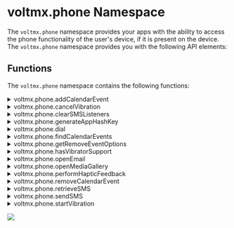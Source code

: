                             
voltmx.phone Namespace
====================

The `voltmx.phone` namespace provides your apps with the ability to access the phone functionality of the user's device, if it is present on the device. The `voltmx.phone` namespace provides you with the following API elements:

Functions
---------

The `voltmx.phone` namespace contains the following functions:


<details close markdown="block"><summary>voltmx.phone.addCalendarEvent</summary>

* * *

Adds a new event to the device calendar.

### Syntax

```

voltmx.phone.addCalendarEvent(  
    eventDetails);
```

### Input Parameters

_eventDetails_

### A JavaScript object that contains the following key-value pairs.

| Key | Value |
| --- | --- |
| summary | A string that contains a short description of the event. |
| start | A string that holds the start date and time for the event. The format for date is "dd/mm/yyyy", and time is "hh:mm:ss". This must be less than the date and time in the `finish` key, |
| finish | A string that holds the finish date and time for the event. The format for date is "dd/mm/yyyy", and time is "hh:mm:ss". This must be greater than the date and time in the `start` key. |
| alarm | An optional number that specifies the time in seconds before the `start` time when the phone must trigger an alarm. This key can be omitted if your app does not need to specify an alarm time. |
| note | A string that contains the long description of the event. |
| integer | A integer that defines the occurrence of a event. |
| access | A string that indicated the privacy setting for the event. The values can be `public`, `private`, or `confidential` |

repeatConfig - Optional

A dictionary that indicates the repeat frequency and endRecurrence values for the event. The dictionary contains two values: repeat and endRecurrence.

repeat

A constant that indicates the repeat frequency. The values are as follows:

*   CALENDAREVENT\_REPEAT\_NONE
    
*   CALENDAREVENT\_REPEAT\_DAILY
    
*   CALENDAREVENT\_REPEAT\_WEEKLY
    
*   CALENDAREVENT\_REPEAT\_MONTHLY
    
*   CALENDAREVENT\_REPEAT\_YEARLY
    

endRecurrence \[Optional\]

A string that stores the recurrence end date and time for the event. The format for the end date and time is "dd/mm/yyyy hh:mm:ss". This date must be greater than the start date and time. For native iOS, if you do not specify the **endRecurrence** value, the events will repeat for 2 years.

**Interval** \[Optoional\]

This allows you to set the interval to repeat the event. It must have a positive integer as value. The default value is 1.

For example, to create a quarterly event, configure ‘repeat’ as constants.CALENDAREVENT\_REPEAT\_MONTHLY and ‘interval’ as '3'. The repeat event will be created in every 3 months(quarterly).

To create a bi-weekly event, configure ‘repeat’ as constants.CALENDAREVENT\_REPEAT\_WEEKLY and ‘interval’ as '2'. The repeat event will be created in every 2 weeks (biweekly).

The following example shows how to add quarterly repeat event.

### Example

```

//Sample code to add the Input Parameter **Interval** in the add calendar event to the device   
addCalendarEvent argument  
 var eventobj = {  
summary: "Event started",  
start: this.startTime,  
finish: this.finishTime,  
alarm: 40,  
access: "public",  
“repeatConfig“:{  
“repeat“:contants.CALENDAREVENT_REPEAT_MONTHLY,  
“interval“: 3,  
“endRecurrence”:endDate  
}  
};  
voltmx.phone.addCalendarEvent(eventobj);
```

```

function addCalendarEvent() {
    try {
        alert("calendar event is about to start");
        var evtobj = {
            summary: "Event started",
            start: "15/04/2012 11:23:45",
            finish: "16/04/2012 12:59:45",
            alarm: 40,
            note: "Event will end at 12.59 PM",
            access: "public",
            repeatConfig: {
                repeat: constants.CALENDAREVENT\_REPEAT\_MONTHLY,
                endRecurrence: ”21/12/2013 13:00:00”
            }
        }
        voltmx.phone.addCalendarEvent(evtobj);
        //Adds an event to the device calendar
    } catch (PhoneError) {
        alert("error in addCalendarEvent:: " + PhoneError);
    }

}
```

```

// To add the calendar event to the device using 'voltmx.phone.addCalendarEvent' APICalendarAddEvent: function(eventObj) {
    try {

        var today = new Date();
        var dd = today.getDate();
        var mm = today.getMonth() + 1;
        var yyyy = today.getFullYear();
        var h = today.getHours();
        var m = today.getMinutes();
        var s = today.getSeconds();
        if (dd &amp; lt; 10) {
            dd = '0' + dd
        }
        if (mm &amp; lt; 10) {
            mm = '0' + mm
        }
        var date = dd + '/
' + mm + ' / ' + yyyy;
        var stime = h + ":" + (parseInt(m) + 2).toString() + ":" + s;
        this.startTime = date + " " + stime;
        var ftime = (parseInt(h) + 1).toString() + ":" + m + ":" + s;
        this.finishTime = date + " " + ftime;
        if (eventObj\["text"\] == "Add calendar event") {
            var evtobj = {
                summary: "Event started",
                start: this.startTime,
                finish: this.finishTime,
                alarm: 40,
                access: "public"
            };
            voltmx.phone.addCalendarEvent(evtobj);
            alert("Calendar event is added with start time = " + this.startTime + ". Please open device calendar to observe this.");
        } else {
            var evtobj = {
                summary: "Event started",
                start: this.startTime,
                finish: this.finishTime,
                alarm: 40,
                access: "confidential"
            };
            voltmx.phone.addCalendarEvent(evtobj);
            alert("Calendar event is added in confidential mode with start time = " + this.startTime + ".");

        }
    } catch (PhoneError) {
        alert("error in addCalendarEvent:: " + PhoneError);
    }
}  

```

### Return Values

None

### Exceptions

This function throws the following phone exceptions.

| Exception | Description |
| --- | --- |
| 2100 | Unable to send the Message |
| 2101 | Insufficient Permissions |
| 2102 | Cannot open mail, mail not configured |
| 2103 | Cannot open media gallery |

This function also throws the following general exceptions.

| Constant | Description |
| --- | --- |
| 100 | Invalid parameter type. |
| 101 | Invalid number of arguments. |
| 102 | Invalid input – thrown when the input is invalid based on the context. |
| 103 | Invalid operation – thrown when the operation is invalid based on the context. |
| 104 | Not supported error – thrown when the method is not supported at all. |
| 105 | Index out of range. |
| 106 | Unknown error |

### Remarks

You can view a video on using the Calendar [here](https://youtu.be/iUaf-WkpGXA).

Events cannot be added in the past.

When your app calls this function on Android, it must have both the READ\_CALENDAR and WRITE\_CALENDAR permissions. Due to Android limitations, when your app sets an alarm with this function the number of seconds are rounded to the nearest minute. Events are added to the local calendar with the calendar name as the application name. They cannot be synched to email accounts.

When your app calls this function on iOS, the app must have NSCalendarsUsageDescription  in info plist. Starting iOS 17, app must have NSCalendarsWriteOnlyAccessUsageDescription or NSCalendarsFullAccessUsageDescription in info plist. For more details, refer to [Apple documentation](https://developer.apple.com/documentation/eventkit/accessing_the_event_store).

The time zone of events that your app adds is the same as the device's current time zone.

### Platform Availability

*   iOS
*   Android version 4.0 and later
*   Windows

* * *

</details>
<details close markdown="block"><summary>voltmx.phone.cancelVibration</summary>

* * *

This API stops the ongoing vibration pattern on a device. This API is available from V9 SP2 onwards.
<!-- This API stops the ongoing vibration pattern on a device. This API is available from V8 SP3 onwards. -->

> **_Important:_** For Android, you must define the VIBRATE permission under Manifest Properties.  
**<uses-permission android:name="android.permission.VIBRATE" />**

### Syntax

```

voltmx.phone.cancelVibration()
```

### Input Parameters

None.

### Example

```

voltmx.phone.cancelVibration();
```

### Return Values

None.

### Limitations/Requirements

*   Windows
    *   The device must have vibration hardware.
        
    *   Device family (Windows OS build version) must be: Windows 10 Creators Update (introduced v10.0.15063.0) or later.
        
    *   API contract must be: Windows.Foundation.UniversalApiContract (introduced v4) or later.
        

### Platform Availability

*   Android
*   Windows

* * *
</details>
<details close markdown="block"><summary>voltmx.phone.clearSMSListeners</summary>

* * *

When invoked, this API clears the broadcast receiver and the existing listeners that are registered to retrieve the one-time password (OTP) from the SMS message received.

### Syntax

```

voltmx.phone.clearSMSListeners()
```

### Input Parameters

<table style="width: 100%;mc-table-style: url('resources/tablestyles/basic.css');" class="TableStyle-Basic" cellspacing="0"><colgroup><col class="TableStyle-Basic-Column-Column1"> <col class="TableStyle-Basic-Column-Column1"></colgroup><tbody><tr class="TableStyle-Basic-Body-Body1"><td class="TableStyle-Basic-BodyE-Column1-Body1">Parameter</td><td class="TableStyle-Basic-BodyD-Column1-Body1">Description</td></tr><tr class="TableStyle-Basic-Body-Body1"><td class="TableStyle-Basic-BodyB-Column1-Body1">SMSListenerType [Constant] - Optional</td><td class="TableStyle-Basic-BodyA-Column1-Body1">The SMSListenerType value can be any of the following: voltmx.phone.SMS_WITH_USER_CONSENT voltmx.phone.SMS_WITHOUT_USER_CONSENT Depending on the parameter value, a specific listener type is cleared. If no type is specified, both type of listeners(if any) are cleared.</td></tr></tbody></table>

> **_Note:_** Ensure that you create an androidbuild.properties file in the project folder of your Volt MX Iris workspace, and add the following key: `addSMSRetrieverSupport = UI`.  
You can set the key to `UI` or `Non-UI` to fetch the required Gradle entries. To know more about adding Android properties to the androidbuild.properties file, click [here](../../../Iris/iris_user_guide/Content/Native_App_Properties.md#add-android-properties-to-androidbuild-properties-file).  

### Example

```

clearAll: function() {
try {
voltmx.phone.clearSMSListeners();
} catch (err) {
alert("Error:: " + err);
}
}
```

### Return Values

None.

### Exceptions

*   101 - Invalid type of arguments to the voltmx.phone.clearSMSListeners API

### Platform Availability

*   Android

* * *
</details>

<details close markdown="block"><summary>voltmx.phone.generateAppHashKey</summary>

* * *

App hash key is a hash string composed of the app's package name and the app's public key certificate. When invoked, this API generates a hash key that must be included in the SMS message sent from the server to the user's device.

For an app to receive the message callback, the hash key has to be correct.

> **_Note:_** This API must be invoked only if type of SMS listener triggered is voltmx.phone.SMS\_WITHOUT\_USER\_CONSENT

### Syntax

```

voltmx.phone.generateAppHashKey()
```

### Input Parameters

None.

> **_Note:_** Ensure that you create an androidbuild.properties file in the project folder of your Volt MX Iris workspace, and add the following key: `addSMSRetrieverSupport = UI`.  
You can set the key to `UI` or `Non-UI` to fetch the required Gradle entries. To know more about adding Android properties to the androidbuild.properties file, click [here](../../../Iris/iris_user_guide/Content/Native_App_Properties.md#add-android-properties-to-androidbuild-properties-file).  

### Example

```

generateAppHashKey: function() {
    var key = voltmx.phone.generateAppHashKey();
    voltmx.print("AppHashkey: " + key);
}
```

### Return Values

<table style="width: 100%;mc-table-style: url('resources/tablestyles/basic.css');" class="TableStyle-Basic" cellspacing="0"><colgroup><col class="TableStyle-Basic-Column-Column1"> <col class="TableStyle-Basic-Column-Column1"></colgroup><tbody><tr class="TableStyle-Basic-Body-Body1"><td class="TableStyle-Basic-BodyE-Column1-Body1">Return Value</td><td class="TableStyle-Basic-BodyD-Column1-Body1">Description</td></tr><tr class="TableStyle-Basic-Body-Body1"><td class="TableStyle-Basic-BodyB-Column1-Body1">appHashKey[ String ]</td><td class="TableStyle-Basic-BodyA-Column1-Body1">Returns a hash key that has to be appended to the SMS message by server.</td></tr></tbody></table>

### Platform Availability

*   Android

* * *
</details>

<details close markdown="block"><summary>voltmx.phone.dial</summary>

* * *

Enables your app to call the specified telephone number.

You can use this API to make calls to other numbers without leaving the application.

### Syntax

```

voltmx.phone.dial(  
    number);
```

### Input Parameters

| Parameter | Description |
| --- | --- |
| _number_ | A string containing the phone number to call. Only numbers, +, - and space are treated as valid characters in this string. |

 

### Example

```

dial: function() {
    var number = this.view.tbxDial.text;
    voltmx.phone.dial(number);
},
```

### Return Values

None

### Exceptions

2101 - Insufficient Permissions

### Remarks

When you make a call to the specified number using this API, the underlying OS is used to make the call. The call charges as imposed by the service provider are applicable.

On the iPhone simulator, this function is a dummy call. You need to test this function on an actual iPhone device.

### Platform Availability

Not supported on Windows, iPad, Android Tablets, Desktop Web, and Mobile Web platforms. You can use the phone widget to achieve the same functionality on Mobile Web.

* * *
</details>

<details close markdown="block"><summary>voltmx.phone.findCalendarEvents</summary>

* * *

This function finds an event in the device's calendar.

### Syntax

```

voltmx.phone.findCalendarEvents(  
    evtobj);
```

### Input Parameters

| Parameter | Description |
| --- | --- |
| evtobj \[Object\] - Mandatory | A JavaScript object that can contain the following values:type: "[starting](#starting)" or "[ending](#ending)" or "[occuring](#occurring)"start: The start date and time.finish: The end date and time. |

 

### Example

```

var evtobj = {
    type: "starting",
    start: this.startTime,
    finish: this.finishTime
};
var events = voltmx.phone.findCalendarEvents(evtobj);
```

### Return Values

If no matching event is found, this function returns null. If matching events are found, this function returns an array of JavaScript objects containing the matching events. Each JavaScript object contains the following key-value pairs.

| Key | Value |
| --- | --- |
| summary | A string that contains a short description of the event. |
| start | A string that holds the start date and time for the event. The format for date is "dd/mm/yyyy", and time is "hh:mm:ss". This must be less than the date and time in the `finish` key, |
| finish | A string that holds the finish date and time for the event. The format for date is "dd/mm/yyyy", and time is "hh:mm:ss". This must be greater than the date and time in the `start` key. |
| alarm | An optional number that specifies the time in seconds before the `start` time when the phone must trigger an alarm. This key can be omitted if your app does not need to specify an alarm time. |
| note | A string that contains the long description of the event. |
| access | A string that indicated the privacy setting for the event. The values can be `public`, `private`, or `confidential` |

### Exceptions

This function throws the following phone exceptions.

| Exception | Description |
| --- | --- |
| 2100 | Unable to send the Message |
| 2101 | Insufficient Permissions |
| 2102 | Cannot open mail, mail not configured |
| 2103 | Cannot open media gallery |

This function also throws the following general exceptions.

| Constant | Description |
| --- | --- |
| 100 | Invalid parameter type. |
| 101 | Invalid number of arguments. |
| 102 | Invalid input – thrown when the input is invalid based on the context. |
| 103 | Invalid operation – thrown when the operation is invalid based on the context. |
| 104 | Not supported error – thrown when the method is not supported at all. |
| 105 | Index out of range. |
| 106 | Unknown error |

### Remarks

The search criteria in the type key in the _evtobj_ parameter can be any of the following values.

| Constant | Description |
| --- | --- |
| starting | Searches for events starting between _"start"_ and "_finish_". |
| ending | Searches for events ending between _"start_" and _"finish_". |
| occurring | Searches for events that have any part of the event occurring during the period specified between _"start_" and _"finish_". This is the default. |

READ\_CALENDAR permission is needed to use this function.

This function is supported on Android 4.0 version and above (that is, Android API 14 and later). Invocation on Android version less than 4.0 ( that is, an Android API level earlier than 14) is ignored.

When your app calls this function on iOS, the app must have NSCalendarsUsageDescription in info plist. Starting iOS 17, app must have  NSCalendarsFullAccessUsageDescription in info plist.
For more details, refer to [Apple documentation](https://developer.apple.com/documentation/eventkit/accessing_the_event_store).

This function searches only those events that are added by the application.

### Platform Availability

*   iOS
*   Android 4.0 or later
*   Windows

* * *
</details>

<details close markdown="block"><summary>voltmx.phone.getRemoveEventOptions</summary>

* * *

This API returns an array of constants that indicates possible actions for removing a particular event depending on the native support on the device. One of the values that this API returns must be passed as [removeOption](#removeOption) for [voltmx.phone.removeCalendarEvent API](#removeCalenderEvent).

### Syntax

```

voltmx.phone.getRemoveEventOptions([eventHandle](#eventHandle1))
```

### Input Parameters

| Parameter | Description |
| --- | --- |
| eventHandle - Mandatory | Single event from the array of events that the [voltmx.phone.findCalendarEvents API](#findCalendarEvents) returns. |

 

### Example

```

var removeOptions = voltmx.phone.getRemoveEventOptions(eventHandle);
```

### Return Values

An array with possible constant values depending on native support in devices. The possible constants that will be returned as part of the array are as follows:

| Constant | Description |
| --- | --- |
| CALENDAREVENT\_REMOVE\_THIS | Indicates that only one event must be deleted. |
| CALENDAREVENT\_REMOVE\_THIS\_AND\_FUTURE | Indicates that the event as well as future events must be deleted. |

 

> **_Note:_** Depending on the OS configuration of certain Android devices, any of these two values may not be applicable. So before passing any of these two values in the API, you must verify if the Android device supports the required value.

### Platform Availability

*   iOS
*   Android
*   Windows

* * *
</details>

<details close markdown="block"><summary>voltmx.phone.hasVibratorSupport</summary>

* * *

This API returns whether vibrator is supported on a device. This API is available from V9 SP2 onwards.

> **_Important:_** For Android, you must define the VIBRATE permission under Manifest Properties.  
**<uses-permission android:name="android.permission.VIBRATE" />**

### Syntax

```

voltmx.phone.hasVibratorSupport()
```

### Example

```

hasVibratorSupport: function() {
    if (voltmx.phone.hasVibratorSupport() === true) {
        alert("The device contains a Vibration motor");
    }
},
```

### Input Parameters

None.

### Return Values

Boolean is the return value.

| Return Value | Description |
| --- | --- |
| true | The device supports vibrator. |
| false | The device does not support vibrator. |

 

### Limitations/Requirements

*   Windows
    *   The device must have vibration hardware.
        
    *   Device family (Windows OS build version) must be: Windows 10 Creators Update (introduced v10.0.15063.0) or later.
        
    *   API contract must be: Windows.Foundation.UniversalApiContract (introduced v4) or later.
        

### Platform Availability

*   Android
*   Windows

* * *
</details>

<details close markdown="block"><summary id="phone.op2">voltmx.phone.openEmail</summary>

* * *

This API allows the application to launch the native email client with predefined email addresses, subject, body, and attachments.

### Syntax

<pre><code style="display:block;background-color:#eee;">voltmx.phone.openEmail(<a href="#torecipients">torecipients</a>,<a href="#ccrecipients">ccrecipients</a>, <a href="#bccrecipients">bccrecipients</a>, <a href="#subject">subject</a>, <a href="#messagebody">messagebody</a>, <a href="#ismessagebodyhtml">ismessagebodyhtml</a>, <a href="#attachments">attachments</a>, <a href="#viewMode">viewMode</a>, <a href="#filterEmailAppsOnly">filterEmailAppsOnly</a>)</code></pre>

### Input Parameters  

<table>
<tr>
<th>Parameter</th>
<th>Description</th>
</tr>
<tr>
<td id="torecipients">torecipients [Array of Strings] - Mandatory</td>
<td>List of email addresses to be included in the “to” list. For example, “john@example.com”,”stephen.joseph@voltmx.com”, and “test@somecompany.com”.</td>
</tr>
<tr>
<td id="ccrecipients">ccrecipients [Array of Strings] - Optional</td>
<td>List of email addresses to be included in the “cc” list. For example, “john@example.com”,”stephen.joseph@voltmx.com”, and “test@somecompany.com”. If you do not want to use this parameter, you can pass null value.</td>
</tr>
<tr>
<td id="bccrecipients">bccrecipients [Array of Strings] - Optional</td>
<td>List of email addresses to be included in the “bcc” list. For example, “john@example.com”, “stephen.joseph@voltmx.com”, and “test@somecompany.com”.If you do not want to use this parameter, you can pass null value.</td>
</tr>
<tr>
<td id="subject">subject [String]- Optional</td>
<td>Subject to be part of the email. If you do not want to use this parameter, you can pass null value.</td>
</tr>
<tr>
<td id="messagebody">messagebody [String] -Optional</td>
<td>Body to be part of the email. If you do not want to use this parameter, you can pass null value.</td>
</tr>
<tr>
<td id="ismessagebodyhtml">ismessagebod.html [Boolean] - Optional</td>
<td>
<p>If you do not want to use this parameter, you can pass null value. When you pass null value, this parameter defaults to false. true: message body must be treated as HTML content false: message body must not be treated as HTML content</p>
<ul>
<li><b>true</b>:message body must be treated as HTML content</li>
<li><b>false</b>:message body must not be treated as HTML content</li>
</ul>
<blockquote>
<em><b>Note</b></em>: Windows 10 platform do not support HTML body. This is an underlying SDK limitation.
</blockquote>
</td>
</tr>
<tr>
<td id="attachments">attachments [Array of Objects] - Optional</td>
<td>
<p>Each attachment is a Hash-table with the following key-value pairs. If you do not want to use the attachments parameter, you can pass null value.</p>
<ul>
<li><b>mimetype [String]</b>Standard mime types like image/png or image/jpg or image/* etc.</li>
<li><b>attachment [Object]</b>Rawbytes received from the camera, image widget, or openmediagallery api.</li>
<li><b>filename (Optional) [String]</b>name of the file to appear as attachment.</li>
</ul>
<blockquote>
<em><b>Note</b></em>:
<ul>
<li>In Android, filename property is not supported.The Android SDK does not provide any provision for giving file name in attachments while launching native email Application.</li>
<li>For more information on how to attach files in Android, click <a href="sharefilesandroid.html">here</a>
</li>
</ul>
</blockquote>
</td>
</tr>
<tr>
<td id="viewMode">viewMode [Integer] - Optional</td>
<td>
<p>Defines the possible view preferences for an email client window. This is a Windows-specific parameter. The values of viewMode are as follows:</p>
<ul>
<li>0 - Default value Defaults to half, which means, the window uses 50% (half) of the available horizontal screen pixels.</li>
<li>1 - UseLess The window uses less than 50% of the available horizontal screen pixels.</li>
<li>2 - UseHalf The window uses 50% (half) of the available horizontal screen pixels.</li>
<li>3 - UseMore The window uses more than 50% of the available horizontal screen pixels.</li>
<li>4 - UseMinimum The window uses the minimum horizontal pixel width (either 320 or 500 pixels) specified in the app's manifest file.</li>
<li>5 - UseNone The window uses no visible component.</li>
</ul>
<p>If you pass any value other than an integer, the "openEmail : mode must be integer" error message is displayed.</p>
<blockquote>
<em><b>Note</b></em>: viewMode is specific only to Windows and is ignored for all other platforms. For all other devices, the viewMode parameter falls back to its default behavior.
</blockquote>
</td>
</tr>
<tr>
<td id="filterEmailAppsOnly">filterEmailAppsOnly [Boolean] - Optional</td>
<td>
<p>Set this parameter to true to filter and list only email applications, which are shown in the Chooser dialog box. By default, the value of this parameter is false. If you do not want to use this parameter, you can pass a null value.</p>
<blockquote>
<em><b>Note</b></em>: This property is only available on the Android platform.
</blockquote>
<p>On Android 11 (Target SDK version 30, or later) devices, if you want to view a filtered list of email applications, add the following entry in the Project Settings &gt; Native &gt; Android Mobile/Tablet &gt; Child tag entries under &lt;manifest&gt; tag field:</p>
<pre><code style="display:block;background-color:#eee;">&lt;queries&gt;
&lt;intent&gt;
&lt;action android:name="android.intent.action.SENDTO" /&gt;
&lt;data android:scheme="mailto"/&gt;
&lt;/intent&gt;
&lt;/queries&gt;</code></pre>
</td>
</tr>
</table>


### Example

```

emailSend: function() {
    voltmx.phone.openEmail(["kitchensinkapp@voltmx.com"], [""], [""], "Feedback on KitchenSink Application 1.1", "", false, []);
}
```

### Return Values

None

### Exceptions

PhoneError

The following error codes are defined for Phone APIs

*   2100 - Unable to send the Message
*   2101 - Insufficient Permissions
*   2102 - Cannot open mail, mail not configured
*   2103 - Cannot open media gallery

### Platform Availability

Available on all platforms except Server Side Mobile Web, SPA, and Desktop Web.

For these platforms you can launch the native email client by using Richtext widget with an _href_ tag similar to the one shown below:

_<a href="mailto:email@voltmx.com?subject=Foo&body=Bar">Email Me</a>_

* * *
</details>

<details close markdown="block"><summary>voltmx.phone.openMediaGallery</summary>

* * *

This API allows you to open the picture gallery of the mobile device and pick an existing picture.

You can use this API to use any of the multimedia resources (image files, audio files, or video files) available in the device media gallery within your application.

For iPad, openMediaGallery will show the Photos/Videos in the native popover. The popover can be anchored to a widget. The widget to which the popup should be anchored will be provided as a third parameter to openMediaGallery API.

You can view a video on using iPad Popover [here](https://youtu.be/4EKgCANM1TI).  

<blockquote>
    <em><b>Note: </b></em>
    <ul>      
        <li>For Android if the target SDK version is 33 and higher, one or more granular media permissions needs to be added in tags section under Application tags attributes based on the mime type provided to api. <br> 
        <code>&lt;uses-permission android:name="android.permission.READ_MEDIA_IMAGES"/&gt;</code><br>        
        <code>&lt;uses-permission android:name="android.permission.READ_MEDIA_VIDEO"/&gt;</code><br>        
        <code>&lt;uses-permission android:name="android.permission.READ_MEDIA_AUDIO"/&gt;</code><br>
        </li>
    </ul>
</blockquote>


### Syntax

```

voltmx.phone.openMediaGallery([onselectioncallback](#onselectioncallback), [querycontext,](#querycontext) [PSP](#PSP))
```

### Input Parameters

| Parameter | Description |
| --- | --- |
| onselectioncallback \[Function\] - Mandatory | This callback function is invoked when a media is selected. The function receives rawbytes and permStatus as parameters. **rawbytes:** Raw bytes of a selected file. **permStatus:** Permission status whether an app has permission to access the media gallery of the device. **For iOS**: Generally, an app needs [runtime permission](runtime_permissions.md) from the end-user to access the media gallery. If you call the API without obtaining the permission, platform automatically pops up a system permission dialog box with "Allow" and "Deny" options, asking the end-user to grant permission to add a contact to the device.If the end-user taps the "Allow" option, platform proceeds to access the underlying OS API. If the end-user taps the "Deny" option, the rawbytes parameter carries null value and the permStatus parameter holds the voltmx.application.PERMISSION\_DENIED constant value indicates the permission to access the media gallery is denied.**For Android**: This parameter reads the external storage permission that is required to read contents from the media gallery. If you call the API without obtaining the required permission, the platform automatically pops up a system permission dialog containing 'Allow' and 'Deny' options, asking the end user to grant the necessary permission. If the end user taps the 'Allow' option, the platform proceeds to access the underlying OS API. If the end user taps the 'Deny' option, the rawbytes parameter carries null value and the permStatus parameter holds the voltmx.application.PERMISSION\_DENIED constant value, which indicates that the permission to access the media gallery has been denied. **mimeType:** The file format of a selected file. For more information on the standard mime types, refer to the [IANA](https://www.iana.org/assignments/media-types/media-types..md). Examplefunction onSelectionCallback(rawbytes, permStatus, mimeType) { if(rawbytes != null) { //access the rawbytes alert(“file format: ”++mimeType); } else if (permStatus == voltmx.application.PERMISSION\_DENIED) { alert(“Permission Denied to Access the Photo Gallery”); } } var querycontext = { mimeType: "video/\*" }; var returnStatus = voltmx.phone.openMediaGallery(onSelectionCallback, querycontext); |
| querycontext \[Table\] - Optional | Query context is an Object that can be populated with key-value pairs for fine tuning the media items for display (currently only one key **"mimetype"** supported to query the gallery items ). The possible values of the mimetype key can be **image/\*, video/\*, audio/\***. rawbytes.getRawbytesType () This API returns the type of rawbytes that are obtained from onSelectionCallback of openMediaGallery. Rawbytes can be of different types such as image, audio, video, file, bytes, and livePhoto. This API is available from V9 SP2 onwards. var rawbytesType = rawbytes.getRawbytesType(); To check the obtained rawbyte type, the following constants can be used: constants. RAWBYTES \_IMAGE: rawbytes related to image constants. RAWBYTES \_VIDEO: rawbytes related to video constants. RAWBYTES \_AUDIO: rawbytes related to audio constants. RAWBYTES \_FILE: rawbytes related to files constants. RAWBYTES \_BYTES: rawbytes related to bytes constants. RAWBYTES \_LIVEPHOTO: rawbytes related to livePhoto if(rawbytes.getRawbytesType() == constants. RAWBYTES\_LIVEPHOTO) { // app logic } livePhotoResources - Rawbytes Property Returns both image and file paths, using this property you can get the both image and video paths. This property returns a json containing both video and image paths, and is available from V9 SP2 onwards. It contains the following keys: imageURL: path of stored image related to livePhoto. videoURL: path of stored video related to livePhoto. var livePhotoResources = Rawbytes.livePhotoResources;//Example for creating Live photos using FFIFunction onSelectionCallback(){ if (rawbytes !== null) { if (rawbytes.getRawbytesType() == constants.RAWBYTES\_LIVEPHOTO) { globalArrOFURLS = rawbytes.livePhotoResources; alert(globalArrOFURLS); var livePhotosFFIObject = new PHVFFI.livePhotosFFI(); //Invokes method 'createLivePhoto' on the object livePhotosFFIObject.createLivePhoto(globalArrOFURLS); } frmHome.imgOne.rawBytes = rawbytes; } else if (permStatus == voltmx.application.PERMISSION\_DENIED) { alert("PERMISSION\_DENIED"); } } } var returnStatus = voltmx.phone.openMediaGallery(onSelectionCallback, querycontext); |
| PSP \[Table\] - Optional | The PSP parameter is a dictionary with the following properties. _widgetref \[Widget Reference\]_: Applicable only on iPad. The widget to which the pop-up will be anchored to. For example, _formname.widgetname_. _compressionlevel_: Compression level is a float value. Specify 0.0 for most compressed images and 1.0 for least compressed images. |

### Example

```

openMediaGalleryForEmail: function() {
    voltmx.phone.openMediaGallery(this.openMediaGallaeryCallBck, {
        mimetype: "image/*"
    });
}
```

### Return Values

None

### Exceptions

PhoneError

The following error codes are defined for Phone APIs

*   2100 - Unable to send the Message
*   2101 - Insufficient Permissions
*   2102 - Cannot open mail, mail not configured
*   2103 - Cannot open media gallery

### Platform Availability

Supported on all platforms except Mobile Web, SPA, and Desktop Web.

* * *
</details>

<details close markdown="block"><summary>voltmx.phone.performHapticFeedback</summary>

* * *

This API provides various haptic feedback to users, and is available from V9 SP2 onwards.

### Syntax

```

voltmx.phone.performHapticFeedback(hapticFeedbackValue)
```

### Input Parameters

hapticFeedbackValue \[constant\] – Mandatory

Indicates the type of haptic feedback. Its possible values are as follows:

<table style="width: 100%;mc-table-style: url('resources/tablestyles/basic.css');" class="TableStyle-Basic" cellspacing="0"><colgroup><col style="width: 464px;" class="TableStyle-Basic-Column-Column1"> <col style="width: 578px;" class="TableStyle-Basic-Column-Column1"></colgroup><tbody><tr class="TableStyle-Basic-Body-Body1"><td style="text-align: center;font-weight: bold;" class="TableStyle-Basic-BodyE-Column1-Body1"><span style="font-size: 12pt;">hapticFeedbackValue</span></td><td style="text-align: center;" class="TableStyle-Basic-BodyD-Column1-Body1"><b style="font-size: 12pt;">Description</b></td></tr><tr class="TableStyle-Basic-Body-Body1"><td style="text-align: center;" class="TableStyle-Basic-BodyE-Column1-Body1">0 - voltmx.hapticFeedback.SUCCESS</td><td style="text-align: center;" class="TableStyle-Basic-BodyD-Column1-Body1">Triggers a haptic feedback for a successful event.</td></tr><tr class="TableStyle-Basic-Body-Body1"><td style="text-align: center;" class="TableStyle-Basic-BodyE-Column1-Body1">1 - voltmx.hapticFeedback.WARNING</td><td style="text-align: center;" class="TableStyle-Basic-BodyD-Column1-Body1">Triggers a haptic feedback that represents a warning to users.</td></tr><tr class="TableStyle-Basic-Body-Body1"><td style="text-align: center;" class="TableStyle-Basic-BodyE-Column1-Body1">2 - voltmx.hapticFeedback.FAILURE</td><td style="text-align: center;" class="TableStyle-Basic-BodyD-Column1-Body1">Triggers a haptic feedback for a failure event.</td></tr><tr class="TableStyle-Basic-Body-Body1"><td style="text-align: center;" class="TableStyle-Basic-BodyE-Column1-Body1">3 - voltmx.hapticFeedback.LIGHT</td><td style="text-align: center;" class="TableStyle-Basic-BodyD-Column1-Body1">Triggers a haptic feedback of light intensity.</td></tr><tr class="TableStyle-Basic-Body-Body1"><td style="text-align: center;" class="TableStyle-Basic-BodyE-Column1-Body1">4 - voltmx.hapticFeedback.MEDIUM</td><td style="text-align: center;" class="TableStyle-Basic-BodyD-Column1-Body1">Triggers a haptic feedback of medium intensity.</td></tr><tr class="TableStyle-Basic-Body-Body1"><td style="text-align: center;" class="TableStyle-Basic-BodyE-Column1-Body1">5 - voltmx.hapticFeedback.HEAVY</td><td style="text-align: center;" class="TableStyle-Basic-BodyD-Column1-Body1">Triggers a haptic feedback of high intensity.</td></tr><tr class="TableStyle-Basic-Body-Body1"><td style="text-align: center;" class="TableStyle-Basic-BodyB-Column1-Body1">6 - voltmx.hapticFeedback.SELECTION</td><td style="text-align: center;" class="TableStyle-Basic-BodyA-Column1-Body1">Triggers a haptic feedback that represents a selection/state change.</td></tr></tbody></table>

 

### Example

```

hapticFeedback: function(){
  voltmx.phone.performHapticFeedback(5);
}
```

### Return Values

None.

### Remarks

*   iOS
    *   The Haptic Feedback feature is available on iPhone 7 devices and later. These devices have Taptic Engine hardware and users can enable/disable Haptics from Device Settings-> Sounds & Haptics-> System Haptics.
        
*   Android
    *   Users can enable the Vibrate on touch feature from Settings-> Sound & notification-> Other sounds.
        

### Platform Availability

*   iOS

* * *
</details>

<details close markdown="block"><summary>voltmx.phone.removeCalendarEvent</summary>

* * *

This API either deletes a single event or a series of repeat events starting from the date specified in the [eventHandle](#eventHandle) from the device calendar, depending on the provided [removeOption](#removeOption) parameter. While deleting a series of recurring events, the API deletes all subsequent events beginning from the date specified in the [eventHandle](#eventHandle); however, the API does not delete any repeat event that is before the specified date.

> **_Note:_** To delete an event, you must first search for the event by using the [findCalendarEvents API](#findCalendarEvents) and delete the event.

### Syntax

```

voltmx.phone.removeCalendarEvent([eventHandle](#eventHandle), [removeOption](#removeOption))
```

### Input Parameters

| Parameter | Description |
| --- | --- |
| eventHandle \[Object\] - Mandatory | Event handle is returned by the find operation. |
| removeOption - Optional | This parameter is considered only for recurring events. If you do not specify a value for this parameter or pass an invalid value for a recurring event, the current event as well as future recurrences are deleted. Default fallback value of removeOption is constants.CALENDAREVENT\_REMOVE\_THIS\_AND\_FUTURE. You can fetch possible removeOption values for delete events by using the [voltmx.phone.getRemoveEventOptions API](#getRemoveEventOptions). The following constants are available for removeOption: CALENDAREVENT\_REMOVE\_THIS : Indicates that only one event should be deleted. CALENDAREVENT\_REMOVE\_THIS\_AND\_FUTURE : Indicates the event as well as future events should be deleted. |

 

### Example

```

//To remove the calendar event from the device using 'voltmx.phone.removeCalendarEvent' API

CalendarRemoveEvent: function() {
    if (this.startTime === "undefined" || this.startTime === undefined) {
        this.view.lblPhone.text = "Please create the calendar event.";
        return;
    }
    var evtobj = {
        type: "starting",
        start: this.startTime,
        finish: this.finishTime
    };
    var events = voltmx.phone.findCalendarEvents(evtobj);

    voltmx.phone.removeCalendarEvent(events[0]);
    alert("Calendar event is removed. Please open device calendar to observe this");
}
```

```

voltmx.phone.removeCalendarEvent(events\[1\],constants.CALENDAREVENT\_REMOVE\_THIS);  
voltmx.phone.removeCalendarEvent(events\[1\],constants.CALENDAREVENT\_REMOVE\_THIS\_AND\_FUTURE);  
voltmx.phone.removeCalendarEvent(events\[1\]); //If it is non-recurring, the current event is deleted; however, if it is a recurring event, the event as well as future events will be deleted.
```

### Return Values

None.

### Exceptions

PhoneError

The following error codes are defined for Phone APIs

*   2100 - Unable to send the Message
*   2101 - Insufficient Permissions
*   2102 - Cannot open mail, mail not configured
*   2103 - Cannot open media gallery

### Error

*   100 – invalid type of parameters
*   101 – invalid number of arguments
*   102 – invalid input – thrown when the input is invalid based on the context.
*   103 – invalid operation – thrown when the operation is invalid based on the context.
*   104 – not supported error – thrown when the method is not supported at all.
*   105 – index out of range.
*   106 – unknown error.

### Platform Availability

*   iOS
*   Android
*   Windows

### Remarks

*   READ\_CALENDAR and WRITE\_CALENDAR permissions are needed for this API.
*   This API is supported for Android 4.0 version and above (that is, Android API level later to 13). Invocation on Android version less than 4.0 ( that is, Android API level earlier to 14) will be ignored.
*   When your app calls this function on iOS, the app must have NSCalendarsUsageDescription  in info plist. Starting iOS 17, app must have NSCalendarsWriteOnlyAccessUsageDescription or NSCalendarsFullAccessUsageDescription in info plist. For more details, refer to [Apple documentation](https://developer.apple.com/documentation/eventkit/accessing_the_event_store).  
*   If this API removes last calendar event added to local calendar, then the local calendar account will be deleted.

* * *
</details>

<details close markdown="block"><summary>voltmx.phone.retrieveSMS</summary>

* * *

When invoked, this API reads an SMS message received from the server. The API then retrieves the one-time password (OTP) from the message if it matches with the config provided.

### Syntax

```

voltmx.phone.retrieveSMS(callback, SMSConfig);
```

### Input Parameters

**SMSConfig \[Object\] - Optional**

SMSConfig supports the following key-value pairs:

<table style="width: 100%;mc-table-style: url('resources/tablestyles/basic.css');" class="TableStyle-Basic" cellspacing="0"><colgroup><col class="TableStyle-Basic-Column-Column1"> <col class="TableStyle-Basic-Column-Column1"></colgroup><tbody><tr class="TableStyle-Basic-Body-Body1"><td class="TableStyle-Basic-BodyE-Column1-Body1">Key</td><td class="TableStyle-Basic-BodyD-Column1-Body1">Description</td></tr><tr class="TableStyle-Basic-Body-Body1"><td class="TableStyle-Basic-BodyE-Column1-Body1">OTPSizeLimit [Number] - Optional</td><td class="TableStyle-Basic-BodyD-Column1-Body1">Expected/desired size limit of the OTP. If the OTPSizeLimit is not specified, the default size limit is 6.</td></tr><tr class="TableStyle-Basic-Body-Body1"><td class="TableStyle-Basic-BodyE-Column1-Body1">OTPType [Constant] - Optional</td><td class="TableStyle-Basic-BodyD-Column1-Body1">Expected/desired type of OTP. [ voltmx.phone.SMS_ALPHANUMERIC_OTP or voltmx.phone.SMS_NUMERIC_OTP] The default type is Numeric.</td></tr><tr class="TableStyle-Basic-Body-Body1"><td class="TableStyle-Basic-BodyE-Column1-Body1">OTPRegex [String] - Optional</td><td class="TableStyle-Basic-BodyD-Column1-Body1">Customized regex to retrieve OTP or PIN as required. If customized regex is provided, all the other criteria such as OTPSizeLimit and OTPType are neglected.</td></tr><tr class="TableStyle-Basic-Body-Body1"><td class="TableStyle-Basic-BodyE-Column1-Body1">SMSListenerType [Constant] - Optional</td><td class="TableStyle-Basic-BodyD-Column1-Body1">Type of SMS listener to be triggered. Following are the SMS listener types: <b>voltmx.phone.SMS_WITHOUT_USER_CONSENT:</b> Using this constant, OTP would be retrieved automatically without any user interaction. In this case, the message that you send from the server to the user's device must fulfill the following: Be no longer than 140 bytes Contain a one-time code that the client sends back to your server to complete the verification flow Include an 11-character hash string that identifies your app To generate a hash key, use any of the following ways: The command-line procedure to generate hash. For more information on computing an app's hash string, refer <a href="https://developers.google.com/identity/sms-retriever/verify#computing_your_apps_hash_string" target="_blank">here</a>. The <a href="#generate" class="selected">generateAppHashKey API</a> to generate the hash key when signed in with the production keystore. Here is a sample message format: 123ABC78 FA+9qCX9VSu (123ABC78 is the one-time code and FA+9qCX9VSu is the hash string) <b>voltmx.phone.SMS_WITH_USER_CONSENT:</b> The User Consent Screen is displayed to users after the SMS with an OTP is received. The OTP would be retrieved only after user grants access to the SMS through the User Consent Screen. In this case, the message that you send from the server to the user's device must fulfill the following: Contain a 4-10 character alphanumeric string with at least one number. Is sent by a phone number that's not in the user's contacts.</td></tr><tr class="TableStyle-Basic-Body-Body1"><td class="TableStyle-Basic-BodyB-Column1-Body1">SMSSenderDetails [String] - Optional</td><td class="TableStyle-Basic-BodyA-Column1-Body1">SMS sender details may be specified only if <code>SMSListenerType = voltmx.phone.SMS_WITH_USER_CONSENT.</code> In this case, OTP will be retrieved only if the SMS was sent by that phone number specified in SMSSenderDetails key. The sender's phone number should be of E.164 format.</td></tr></tbody></table>

**callback \[Function\] - Mandatory**

The callback executed to communicate the SMS Listener Registration status and response of API. The syntax of the callback function is:

callback(callbackObject)

The callbackObject contains SMS and status key value pairs.

**SMS key:** SMS object, the value of the SMS key is populated only when code is equal to voltmx.phone.SMS\_RETRIEVED\_SUCCESSFULLY. In case of any error, the SMS object is null.

The SMS object contains the following key-value pairs:

<table style="width: 100%;mc-table-style: url('resources/tablestyles/basic.css');" class="TableStyle-Basic" cellspacing="0"><colgroup><col class="TableStyle-Basic-Column-Column1" style="width: 336px;"> <col class="TableStyle-Basic-Column-Column1"></colgroup><tbody><tr class="TableStyle-Basic-Body-Body1"><td class="TableStyle-Basic-BodyE-Column1-Body1">Key</td><td class="TableStyle-Basic-BodyD-Column1-Body1">Description</td></tr><tr class="TableStyle-Basic-Body-Body1"><td class="TableStyle-Basic-BodyE-Column1-Body1">message [String]</td><td class="TableStyle-Basic-BodyD-Column1-Body1">SMS received</td></tr><tr class="TableStyle-Basic-Body-Body1"><td class="TableStyle-Basic-BodyB-Column1-Body1">OTP [String]</td><td class="TableStyle-Basic-BodyA-Column1-Body1">Retrieved OTP from SMS</td></tr></tbody></table>

 

> **_Note:_** The OTP value returned can be null/empty if the message doesn't contain any OTP matching the SMSConfig.

**status key:** Value of the status key contains the following key-value pairs:

<table style="width: 100%;mc-table-style: url('resources/tablestyles/basic.css');" class="TableStyle-Basic" cellspacing="0"><colgroup><col class="TableStyle-Basic-Column-Column1" style="width: 336px;"><col class="TableStyle-Basic-Column-Column1"></colgroup><tbody><tr class="TableStyle-Basic-Body-Body1"><td class="TableStyle-Basic-BodyE-Column1-Body1">Key</td><td class="TableStyle-Basic-BodyD-Column1-Body1">Description</td></tr><tr class="TableStyle-Basic-Body-Body1"><td class="TableStyle-Basic-BodyE-Column1-Body1">code[Number]</td><td class="TableStyle-Basic-BodyD-Column1-Body1">status code</td></tr><tr class="TableStyle-Basic-Body-Body1"><td class="TableStyle-Basic-BodyB-Column1-Body1">message[String]</td><td class="TableStyle-Basic-BodyA-Column1-Body1">status message</td></tr></tbody></table>

 

The code key can have any of the following values. A code value is populated when the scenario in the corresponding description occurs.

The following codes specify if the framework is successful in starting the SMS listener.

<table style="width: 100%;mc-table-style: url('resources/tablestyles/basic.css');" class="TableStyle-Basic" cellspacing="0"><colgroup><col class="TableStyle-Basic-Column-Column1"><col class="TableStyle-Basic-Column-Column1"></colgroup><tbody><tr class="TableStyle-Basic-Body-Body1"><td class="TableStyle-Basic-BodyE-Column1-Body1">Code</td><td class="TableStyle-Basic-BodyD-Column1-Body1">Description</td></tr><tr class="TableStyle-Basic-Body-Body1"><td class="TableStyle-Basic-BodyE-Column1-Body1">voltmx.phone.SMS_LISTENER_REGISTRATION_SUCCESS</td><td class="TableStyle-Basic-BodyD-Column1-Body1">SMS listener registered successfully. You must request the server for OTP only after the successful registration status is conveyed in a message callback.</td></tr><tr class="TableStyle-Basic-Body-Body1"><td class="TableStyle-Basic-BodyB-Column1-Body1">voltmx.phone.SMS_LISTENER_REGISTRATION_FAILED</td><td class="TableStyle-Basic-BodyA-Column1-Body1">SMS listener registration failed.</td></tr></tbody></table>

 

The following codes are applicable only after voltmx.phone.SMS\_LISTENER\_REGISTRATION\_SUCCESS is received.

<table style="width: 100%;mc-table-style: url('resources/tablestyles/basic.css');" class="TableStyle-Basic" cellspacing="0"><colgroup><col class="TableStyle-Basic-Column-Column1"><col class="TableStyle-Basic-Column-Column1"></colgroup><tbody><tr class="TableStyle-Basic-Body-Body1"><td class="TableStyle-Basic-BodyE-Column1-Body1">Code</td><td class="TableStyle-Basic-BodyD-Column1-Body1">Description</td></tr><tr class="TableStyle-Basic-Body-Body1"><td class="TableStyle-Basic-BodyE-Column1-Body1">voltmx.phone.SMS_RETRIEVED_SUCCESSFULLY</td><td class="TableStyle-Basic-BodyD-Column1-Body1">SMS retrieved successfully.</td></tr><tr class="TableStyle-Basic-Body-Body1"><td class="TableStyle-Basic-BodyE-Column1-Body1">voltmx.phone.SMS_TIMEOUT</td><td class="TableStyle-Basic-BodyD-Column1-Body1">The SMS listener has timed out as No SMS is received within 5mins of trigger of API.</td></tr><tr class="TableStyle-Basic-Body-Body1"><td class="TableStyle-Basic-BodyE-Column1-Body1">voltmx.phone.SMS_DEVELOPER_ERROR</td><td class="TableStyle-Basic-BodyD-Column1-Body1">Caller app has incorrect number of certificates. Only one certificate is allowed. This can occur only when SMSListenerType is set to voltmx.phone.SMS_WITHOUT_USER_CONSENT.</td></tr><tr class="TableStyle-Basic-Body-Body1"><td class="TableStyle-Basic-BodyE-Column1-Body1">voltmx.phone.SMS_ERROR</td><td class="TableStyle-Basic-BodyD-Column1-Body1">App-code collides with other installed apps. This can occur only when SMSListenerType is set to voltmx.phone.SMS_WITHOUT_USER_CONSENT.</td></tr><tr class="TableStyle-Basic-Body-Body1"><td class="TableStyle-Basic-BodyE-Column1-Body1">voltmx.phone.SMS_USER_CANCELLED</td><td class="TableStyle-Basic-BodyD-Column1-Body1">While SMSListenerType = voltmx.phone.SMS_WITH_USER_CONSENT, user denies OTP retrieval. This can occur only when SMSListenerType is set to voltmx.phone.SMS_WITH_USER_CONSENT.</td></tr><tr class="TableStyle-Basic-Body-Body1"><td class="TableStyle-Basic-BodyE-Column1-Body1">voltmx.phone.ACTIVITY_NOT_FOUND</td><td class="TableStyle-Basic-BodyD-Column1-Body1">While SMSListenerType = voltmx.phone.SMS_WITH_USER_CONSENT, an activity cannot be found to launch the Consent dialog. This can occur only when SMSListenerType is set to voltmx.phone.SMS_WITH_USER_CONSENT.</td></tr><tr class="TableStyle-Basic-Body-Body1"><td class="TableStyle-Basic-BodyB-Column1-Body1">voltmx.phone.SMS_UNKNOWN_ERROR</td><td class="TableStyle-Basic-BodyA-Column1-Body1">Any error with unknown root cause.</td></tr></tbody></table>

 

> **_Note:_** Ensure that you create an androidbuild.properties file in the project folder of your Volt MX Iris workspace, and add the following key: `addSMSRetrieverSupport = UI`.  
You can set the key to `UI` or `Non-UI` to fetch the required Gradle entries. To know more about adding Android properties to the androidbuild.properties file, click [here](../../../Iris/iris_user_guide/Content/Native_App_Properties.md#add-android-properties-to-androidbuild-properties-file).  

### Example

```

retrieveOTPFromSMS: function() {


    SMSConfig = {}
    SMSConfig.OTPSizeLimit = 4;
    SMSConfig.OTPType = voltmx.phone.SMS_NUMERIC_OTP;
    SMSConfig.SMSListenerType = voltmx.phone.SMS_WITH_USER_CONSENT;
    SMSConfig.SMSSenderDetails = null;
    try {
        voltmx.phone.retrieveSMS(callback, SMSConfig);
    } catch (err) {
        voltmx.print("ERROR:" + err);
    }


    function callback(callbackObj) {
        statusCode = callbackObj.status.code;

        voltmx.print("STATUS_CODE::" + statusCode);

        if (statusCode == voltmx.phone.SMS_LISTENER_REGISTRATION_SUCCESS) {
            //ADD CODE TO INDICATE SERVER TO SEND OTP
        }

        if (statusCode == voltmx.phone.SMS_RETRIEVED_SUCCESSFULLY) {
            voltmx.print("message:" + callbackObj.SMS.message)
            voltmx.print("otp:" + callbackObj.SMS.OTP)
            alert(callbackObj.SMS.OTP)
        }

    }
```

### Return Values

None

**Limitations**

You must start an SMS retriever only after the previous registered retriever responds with a success or failure response. However, if you register a second SMS retriever before the first SMS retriever provides a response, the possible limitations are as follows:

*   When two SMS retrievals without a user's consent run simultaneously, the SMS callbacks are triggered in the same sequence in which they are registered. This sequence might not be same as the sequence in which the user has sent the requests to the server. As a result, a mismatch in the provided OTP config might occur.
*   When two SMS retrievals with a user's consent provide two unique sender details for two parallel SMS retrieval registrations, the SMS callbacks are triggered in the same sequence in which they are registered. The SMS details received at the native level does not contain the senders information. Consequently, a mismatch between the senders might occur.

**Exceptions**

Error Codes:

*   100 - Invalid number of arguments to API voltmx.phone.retrieveSMS()
    
*   101 - Invalid type of arguments to API voltmx.phone.retrieveSMS()
    

### Platform Availability

Android

* * *
</details>

<details close markdown="block"><summary>voltmx.phone.sendSMS</summary>

* * *

This API provides access to the Messaging service of the underlying platform. You can send a text message to a specified number. This API accesses the messaging application of the underlying platform and uses that application to send text message to the specified number.

> **_Important:_** You can send only text messages and multimedia messages are not supported.

> **_Note:_** When you send messages using this API, the charges as imposed by the Service Provider are applicable. On iPhone this API opens the Messages application with a prepopulated text and number.

You can use this API to send messages to other numbers without leaving the application.

### Syntax

```

voltmx.phone.sendSMS([phonenumber](#phonenumber), [text](#text))
```

### Input Parameters

| Parameter | Description |
| --- | --- |
| phonenumber \[String\] - Mandatory | Number to which the SMS must be sent. |
| text \[String\] - Mandatory | Content of the SMS. |

 

### Example

```

sendSMS: function() {
    if (voltmx.os.deviceInfo().model == "iPhone Simulator") {
        alert("Works only on device");
    } else {
        var phoneNo = "+91 40 12345678"; // This is a dummy number
        var text = "Hi Volt MX developer";
        voltmx.phone.sendSMS(phoneNo, text);
    }
}
```

### Return Values

None

### Exceptions

PhoneError

The following error codes are defined for Phone APIs

*   2100 - Unable to send the Message.
*   2101 - Insufficient Permissions.

### Remarks

When you send messages using this API, the messaging application of the underlying platform is used to send the message with the number and text you specified i.e., the phone number and the message are pre-populated in the messaging application.

### Platform Availability

Available on all platforms except Desktop Web,SPA, Mobile Web, Android Tablets, iPad.

> **_Note:_** This API allows you to send only text messages. It does not support multimedia messages.

* * *
</details>

<details close markdown="block"><summary>voltmx.phone.startVibration</summary>

* * *

This API starts the vibration feature on a device, provided that device supports vibration. If the device does not support vibration, this API has no effect. If a vibration pattern is already in progress when this API is called, the previous pattern is halted and the new one begins. This API is available from V9 SP2 onwards.

> **_Important:_** For Android, you must define the VIBRATE permission under Manifest Properties.  
**<uses-permission android:name = "android.permission.VIBRATE" />**

### Syntax

```

voltmx.phone.startVibration (vibrationConfig, repeat)
```

### Input Parameters

| Parameter | Description |
| --- | --- |
| vibrationConfig \[Array\] - Mandatory | Specifies the list of all vibration patterns as an array. Each vibration pattern object accepts the **duration**, **amplitude**, and **delay** keys. delay \[Integer\] - Mandatory Specifies that the vibration will be paused for the specified delay time in milliseconds. This parameter must be a positive number. The default value of delay is 0 milliseconds. Any invalid or negative values specified for delay reverts to the default value, i.e., 0 milliseconds. duration \[Integer\] – Mandatory The number of milliseconds for which the device vibrates. This parameter must be a positive number. The default value of duration is 0 milliseconds. Any invalid or negative values specified for duration reverts to the default value, i.e., 0 milliseconds. amplitude \[Integer\] - Optional Controls the strength of the vibration. This must be a value between 0 and 255. For Windows and Android devices, when the vibration amplitude is 0, the vibration motor is turned off; whereas, when the vibration amplitude is 255, the vibration is performed at full strength. This parameter must be a positive number. The default value of amplitude is 0 milliseconds. Any invalid or negative values specified for amplitude reverts to the default value, i.e., 0 milliseconds. The amplitude parameter is supported on Android 8.0 and later. |
| repeat \[Boolean\] – Optional | **true** : The repeat vibration pattern is repeated until the **voltmx.phone.cancelVibration** API is called.**false** : Stops the repeat vibration pattern. This is the default value. |

 

### Example

```

//Device will vibrate for 100 milliseconds.
  
startVibration: function()
  {
    if(voltmx.phone.hasVibratorSupport()===true)
      {
        var vibrationConfig=[{
    "delay": 0,
    "duration": 100,
    "amplitude": 250
}];
        voltmx.phone.startVibration(vibrationConfig, true);
      }
    else{
        alert("The device does not support vibration");  
    }
  }
```

### Return Values

None.

### Behavior, Requirements, and Limitations

*   iOS
    
    *   The startVibration API generates only a single vibration effect.
    *   iOS does not support config parameters, such as amplitude and duration, for startVibration API.
    *   The startVibration API accepts arguments on iOS devices, but it ignores them. The API does not throw any error/exception.
*   Windows
    *   The device must have vibration hardware.
        
    *   Device family (Windows OS build version) must be: Windows 10 Creators Update (introduced v10.0.15063.0) or later.
        
    *   API contract must be: Windows.Foundation.UniversalApiContract (introduced v4) or later.
        

### Remarks

*   You can call this API with or without arguments for Android and Windows. If the arguments are not specified, the device vibrates for 100 milliseconds to align with the behavior for iOS.

### Platform Availability

*   Android
*   iOS
*   Windows

* * *
</details>

![](resources/prettify/onload.png)
